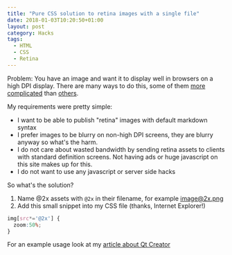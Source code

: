 ```yaml
---
title: "Pure CSS solution to retina images with a single file"
date: 2018-01-03T10:20:50+01:00
layout: post
category: Hacks
tags:
  - HTML
  - CSS
  - Retina
---
```


Problem: You have an image and want it to display well in browsers on a high DPI display. There are many ways to do this, some of them [more complicated][1] than [others][2].

[1]: http://mir.aculo.us/2012/06/26/flowchart-how-to-retinafy-your-website/
[2]: http://brianflove.com/2014/08/07/retina-display-images/

My requirements were pretty simple:

- I want to be able to publish "retina" images with default markdown syntax
- I prefer images to be blurry on non-high DPI screens, they are blurry anyway so what's the harm.
- I do not care about wasted bandwidth by sending retina assets to clients with standard definition screens. Not having ads or huge javascript on this site makes up for this.
- I do not want to use any javascript or server side hacks

So what's the solution?

1. Name @2x assets with `@2x` in their filename, for example image@2x.png
2. Add this small snippet into my CSS file (thanks, Internet Explorer!)

```css
img[src*='@2x'] {
  zoom:50%;
}
```

For an example usage look at my [article about Qt Creator](https://yozy.net/2018/01/qt-creator-hidden-gems/)


